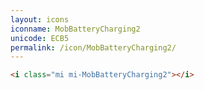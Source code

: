 ```yaml
---
layout: icons
iconname: MobBatteryCharging2
unicode: ECB5
permalink: /icon/MobBatteryCharging2/
---
```


``` html
<i class="mi mi-MobBatteryCharging2"></i>
```
